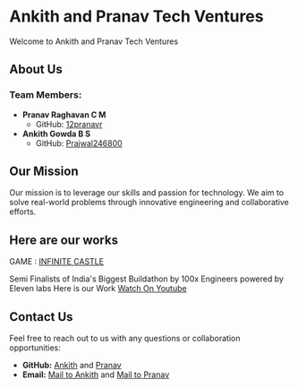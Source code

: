 # Ankith and Pranav Tech Ventures

Welcome to Ankith and Pranav Tech Ventures

## About Us

### Team Members:
- **Pranav Raghavan C M** 
  - GitHub: [12pranavr](https://github.com/12pranavr)
- **Ankith Gowda B S** 
  - GitHub: [Prajwal246800](https://github.com/Prajwal246800)

## Our Mission

Our mission is to leverage our skills and passion for technology. We aim to solve real-world problems through innovative engineering and collaborative efforts.

## Here are our works 
GAME : [INFINITE CASTLE](https://prajwal246800.itch.io/infinite-castle)

Semi Finalists of India's Biggest Buildathon by 100x Engineers powered by Eleven labs 
Here is our Work [Watch On Youtube](https://youtu.be/d_K8SUK1lC8?feature=shared)

## Contact Us

Feel free to reach out to us with any questions or collaboration opportunities:
- **GitHub:** [Ankith](https://github.com/Prajwal246800) and [Pranav](https://github.com/12pranavr)
- **Email:** [Mail to Ankith](mailto:ankithgowda24680@gmail.com) and [Mail to Pranav](mailto:iampranavraghavan@gmail.com)
